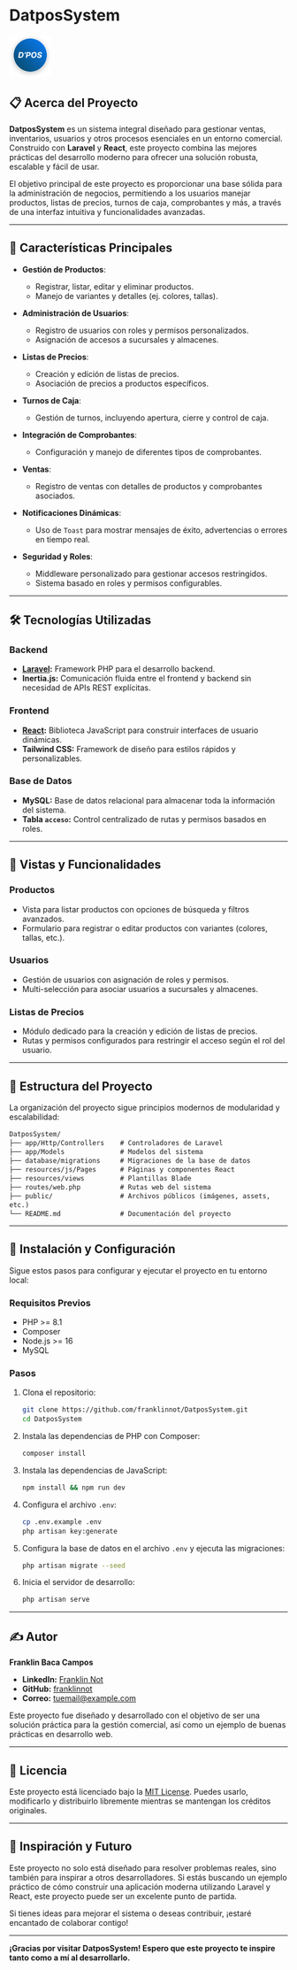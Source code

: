 # DatposSystem

![DatposSystem](https://raw.githubusercontent.com/franklinnot/DatposSystem/refs/heads/main/public/favicon.svg)

## 📋 Acerca del Proyecto

**DatposSystem** es un sistema integral diseñado para gestionar ventas, inventarios, usuarios y otros procesos esenciales en un entorno comercial. Construido con **Laravel** y **React**, este proyecto combina las mejores prácticas del desarrollo moderno para ofrecer una solución robusta, escalable y fácil de usar.

El objetivo principal de este proyecto es proporcionar una base sólida para la administración de negocios, permitiendo a los usuarios manejar productos, listas de precios, turnos de caja, comprobantes y más, a través de una interfaz intuitiva y funcionalidades avanzadas.

---

## 🚀 Características Principales

- **Gestión de Productos**:
  - Registrar, listar, editar y eliminar productos.
  - Manejo de variantes y detalles (ej. colores, tallas).

- **Administración de Usuarios**:
  - Registro de usuarios con roles y permisos personalizados.
  - Asignación de accesos a sucursales y almacenes.

- **Listas de Precios**:
  - Creación y edición de listas de precios.
  - Asociación de precios a productos específicos.

- **Turnos de Caja**:
  - Gestión de turnos, incluyendo apertura, cierre y control de caja.

- **Integración de Comprobantes**:
  - Configuración y manejo de diferentes tipos de comprobantes.

- **Ventas**:
  - Registro de ventas con detalles de productos y comprobantes asociados.

- **Notificaciones Dinámicas**:
  - Uso de `Toast` para mostrar mensajes de éxito, advertencias o errores en tiempo real.

- **Seguridad y Roles**:
  - Middleware personalizado para gestionar accesos restringidos.
  - Sistema basado en roles y permisos configurables.

---

## 🛠️ Tecnologías Utilizadas

### **Backend**
- **[Laravel](https://laravel.com/):** Framework PHP para el desarrollo backend.
- **Inertia.js:** Comunicación fluida entre el frontend y backend sin necesidad de APIs REST explícitas.

### **Frontend**
- **[React](https://reactjs.org/):** Biblioteca JavaScript para construir interfaces de usuario dinámicas.
- **Tailwind CSS:** Framework de diseño para estilos rápidos y personalizables.

### **Base de Datos**
- **MySQL:** Base de datos relacional para almacenar toda la información del sistema.
- **Tabla `acceso`:** Control centralizado de rutas y permisos basados en roles.

---

## 🎨 Vistas y Funcionalidades

### **Productos**
- Vista para listar productos con opciones de búsqueda y filtros avanzados.
- Formulario para registrar o editar productos con variantes (colores, tallas, etc.).

### **Usuarios**
- Gestión de usuarios con asignación de roles y permisos.
- Multi-selección para asociar usuarios a sucursales y almacenes.

### **Listas de Precios**
- Módulo dedicado para la creación y edición de listas de precios.
- Rutas y permisos configurados para restringir el acceso según el rol del usuario.

---

## 📂 Estructura del Proyecto

La organización del proyecto sigue principios modernos de modularidad y escalabilidad:

```
DatposSystem/
├── app/Http/Controllers    # Controladores de Laravel
├── app/Models              # Modelos del sistema
├── database/migrations     # Migraciones de la base de datos
├── resources/js/Pages      # Páginas y componentes React
├── resources/views         # Plantillas Blade
├── routes/web.php          # Rutas web del sistema
├── public/                 # Archivos públicos (imágenes, assets, etc.)
└── README.md               # Documentación del proyecto
```

---

## 🌟 Instalación y Configuración

Sigue estos pasos para configurar y ejecutar el proyecto en tu entorno local:

### **Requisitos Previos**
- PHP >= 8.1
- Composer
- Node.js >= 16
- MySQL

### **Pasos**
1. Clona el repositorio:
   ```bash
   git clone https://github.com/franklinnot/DatposSystem.git
   cd DatposSystem
   ```

2. Instala las dependencias de PHP con Composer:
   ```bash
   composer install
   ```

3. Instala las dependencias de JavaScript:
   ```bash
   npm install && npm run dev
   ```

4. Configura el archivo `.env`:
   ```bash
   cp .env.example .env
   php artisan key:generate
   ```

5. Configura la base de datos en el archivo `.env` y ejecuta las migraciones:
   ```bash
   php artisan migrate --seed
   ```

6. Inicia el servidor de desarrollo:
   ```bash
   php artisan serve
   ```

---

## ✍️ Autor

**Franklin Baca Campos**  
- **LinkedIn:** [Franklin Not](https://www.linkedin.com/in/franklinnot/)  
- **GitHub:** [franklinnot](https://github.com/franklinnot)  
- **Correo:** [tuemail@example.com](mailto:tuemail@example.com)

Este proyecto fue diseñado y desarrollado con el objetivo de ser una solución práctica para la gestión comercial, así como un ejemplo de buenas prácticas en desarrollo web.

---

## 📄 Licencia

Este proyecto está licenciado bajo la [MIT License](https://opensource.org/licenses/MIT). Puedes usarlo, modificarlo y distribuirlo libremente mientras se mantengan los créditos originales.

---

## 🚀 Inspiración y Futuro

Este proyecto no solo está diseñado para resolver problemas reales, sino también para inspirar a otros desarrolladores. Si estás buscando un ejemplo práctico de cómo construir una aplicación moderna utilizando Laravel y React, este proyecto puede ser un excelente punto de partida.

Si tienes ideas para mejorar el sistema o deseas contribuir, ¡estaré encantado de colaborar contigo!

---

**¡Gracias por visitar DatposSystem! Espero que este proyecto te inspire tanto como a mí al desarrollarlo.**